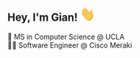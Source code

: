 <h2> Hey, I'm Gian! <img src="assets/wave.gif" width="30"></h2>

🚀   MS in Computer Science @ UCLA <br>
👨‍💻   Software Engineer @ Cisco Meraki <br>
